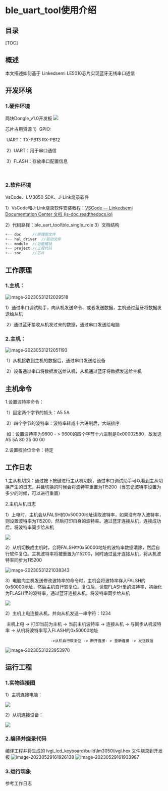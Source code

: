 # ble_uart_tool使用介绍
## 目录

[TOC]

## 概述

本文描述如何基于 Linkedsemi LE5010芯片实现蓝牙无线串口通信

## 开发环境

### 1.硬件环境

两块Dongle_v1.0开发板
![](image/硬件环境.png)

芯片占用资源
			1）GPIO:   

​				UART：TX-PB13   RX-PB12

​	2）UART：用于串口通信

​	3）FLASH：存放串口配置信息

​	

### 2.软件环境

VsCode、LM3050 SDK、J-Link烧录软件

1）VsCode和J-Link烧录软件安装教程：[VSCode — Linkedsemi Documentation Center 文档 (ls-doc.readthedocs.io)](https://ls-doc.readthedocs.io/zh_CN/latest/src/sdk/getting_started/vscode.html)

2）代码路径：ble_uart_tool\ble_single_role
3）文档结构

```c
+-- doc  	//原理图文件
+-- hal_driver 	//驱动文件
+-- module	//功能模块
+-- project	//工程代码
+-- soc		//芯片
```

## 工作原理

### 1.主机：

![image-20230531212029518](image/主机原理.png)

​	1）通过串口调试助手，向从机发送命令、或者发送数据，主机通过蓝牙将数据发送给从机

​	2）通过蓝牙接收从机发过来的数据，通过串口发送给电脑

### 2.主机：

![image-20230531212051193](image/从机原理.png)

​	1）从机接收到主机的数据后，通过串口发送给设备

​	2）设备通过串口将数据发送给从机，从机通过蓝牙将数据发送给主机

## 主机命令

1.设置波特率命令：

​	1）固定两个字节的帧头：A5 5A

​	2）四个字节的波特率：波特率转成十六进制后，大端排序

​	如：设置波特率为9600  - >  9600的四个字节十六进制是0x00002580，故发送A5 5A 80 25 00 00

2.设置校验位命令：待定

## 工作日志

1.主从机切换：通过按下按键进行主从机切换，通过串口调试助手可以看到主从切换产生的日志，并且切换的时候会将波特率重置为115200（当忘记波特率设置为多少的时候，可以进行重置）

2.主机从机日志

​	1）上电时，主机会从FALSH的0x50000地址读取波特率，如果没有存入波特率，则设置波特率为115200，然后打印自身的波特率。通过蓝牙连接从机，连接成功后，将波特率同步给从机

![](image/主机上电日志.png)

​	2）从机切换成主机时，会将FALSH中0x50000地址的波特率数据清除，然后自行软件复位。主机波特率将被重置为115200，同时通过蓝牙连接从机，将从机波特率同步为115200

![image-20230531221038343](image/主机切换日志.png)

​	3）电脑向主机发送修改波特率的命令时，主机会将波特率存入FALSH的0x50000地址，然后主机自行软复位。复位后，读取FLASH里的波特率，初始化为FLASH里的波特率，通过蓝牙连接从机，将波特率同步给从机

![](image/电脑向主机发送波特率日志.png)

2）主机上电连接从机，并向从机发送一串字符：1234

​		主机上电 -> 打印当前为主机 -> 当前主机波特率 -> 连接从机 -> 与同步从机波特率 -> 从机将波特率写入FLASH的0x50000地址

 						->从机自行软复位 -> 断开连接- > 重新连接 -> 发送数据

![image-20230531223953970](image/主机上电连接从机.png)

## 运行工程

### 1.实物连接图

1）主机连接电脑：

![](image/主机实物连接图.png)

2）从机连接设备：

![](image/从机实物连接图.png)



### 2.编译并烧录代码

编译工程并将生成的 lvgl_lcd_keyboard\build\lm3050\lvgl.hex 文件烧录到开发板
![image-20230529161926138](image/编译.png)
![image-20230529161933987](image/烧录.png)

### 3.运行现象

参考工作日志
